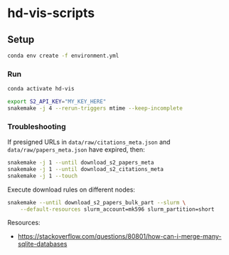 # hd-vis-scripts

## Setup

```sh
conda env create -f environment.yml
```

### Run

```sh
conda activate hd-vis

export S2_API_KEY="MY_KEY_HERE"
snakemake -j 4 --rerun-triggers mtime --keep-incomplete
```

### Troubleshooting

If presigned URLs in `data/raw/citations_meta.json` and `data/raw/papers_meta.json` have expired, then:

```sh
snakemake -j 1 --until download_s2_papers_meta
snakemake -j 1 --until download_s2_citations_meta
snakemake -j 1 --touch
```

Execute download rules on different nodes:

```sh
snakemake --until download_s2_papers_bulk_part --slurm \
    --default-resources slurm_account=mk596 slurm_partition=short

```

Resources:
- https://stackoverflow.com/questions/80801/how-can-i-merge-many-sqlite-databases
